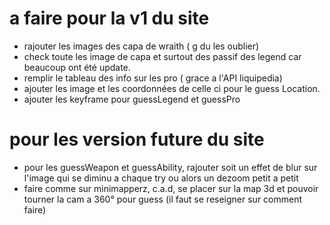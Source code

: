# a faire pour la v1 du site
* rajouter les images des capa de wraith ( g du les oublier)
* check toute les image de capa et surtout des passif des legend car beaucoup ont été update.
* remplir le tableau des info sur les pro ( grace a l'API liquipedia)
* ajouter les image et les coordonnées de celle ci pour le guess Location.
* ajouter les keyframe pour guessLegend et guessPro

# pour les version future du site
* pour les guessWeapon et guessAbility, rajouter soit un effet de blur sur l'image qui se diminu a chaque try ou alors un dezoom petit a petit
* faire comme sur minimapperz, c.a.d, se placer sur la map 3d et pouvoir tourner la cam a 360° pour guess (il faut se reseigner sur comment faire)
